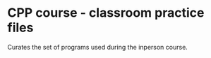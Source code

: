 # CPP course - classroom practice files
Curates the set of programs used during the inperson course. 

